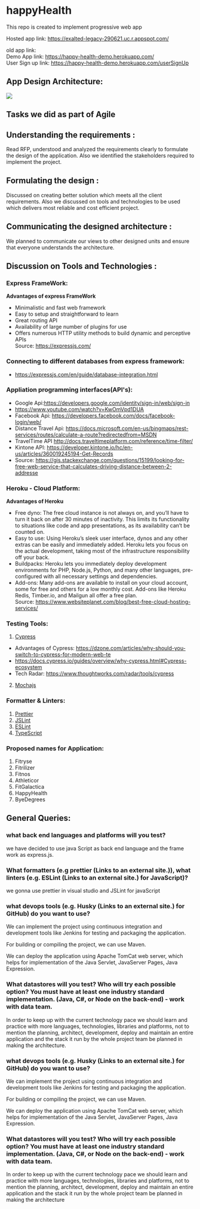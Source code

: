 # happyHealth
This repo is created to implement progressive web app 

Hosted app link:
https://exalted-legacy-290621.uc.r.appspot.com/

old app link:  
Demo App link: https://happy-health-demo.herokuapp.com/  
User Sign up link: https://happy-health-demo.herokuapp.com/userSignUp

## App Design Architecture:
![](https://github.com/annie0sc/gdp_health_app/blob/master/design-architecture/App%20Design%20Architecture.PNG)

## Tasks we did as part of Agile

## Understanding the requirements :
 
 Read RFP, understood and analyzed the requirements clearly to formulate the design of the application. Also we identified
 the stakeholders required to implement the project.
 
## Formulating the design :

Discussed on creating better solution which meets all the client requirements. Also we discussed on tools and technologies to be used which delivers most reliable and cost efficient project.

## Communicating the designed architecture :

We planned to communicate our views to other designed units and ensure that everyone understands the architecture.

## Discussion on Tools and Technologies :

### Express FrameWork:

**Advantages of express FrameWork**
- Minimalistic and fast web framework
- Easy to setup and straightforward to learn
- Great routing API
- Availability of large number of plugins for use
- Offers numerous HTTP utility methods to build dynamic and perceptive APIs  
Source: https://expressjs.com/

### Connecting to different databases from express framework:

- https://expressjs.com/en/guide/database-integration.html

### Appliation programming interfaces(API's):
- Google Api:https://developers.google.com/identity/sign-in/web/sign-in
- https://www.youtube.com/watch?v=KwOmVpd1DUA
- Facebook Api: https://developers.facebook.com/docs/facebook-login/web/
- Distance Travel Api: https://docs.microsoft.com/en-us/bingmaps/rest-services/routes/calculate-a-route?redirectedfrom=MSDN
- TravelTime API http://docs.traveltimeplatform.com/reference/time-filter/ 
- Kintone API: https://developer.kintone.io/hc/en-us/articles/360019245194-Get-Records
- Source: https://gis.stackexchange.com/questions/15199/looking-for-free-web-service-that-calculates-driving-distance-between-2-addresse

### Heroku - Cloud Platform:  

**Advantages of Heroku**
- Free dyno: The free cloud instance is not always on, and you’ll have to turn it back on after 30 minutes of inactivity. This limits its functionality to situations like code and app presentations, as its availability can’t be counted on.
- Easy to use: Using Heroku’s sleek user interface, dynos and any other extras can be easily and immediately added. Heroku lets you focus on the actual development, taking most of the infrastructure responsibility off your back.
- Buildpacks: Heroku lets you immediately deploy development environments for PHP, Node.js, Python, and many other languages, pre-configured with all necessary settings and dependencies.
- Add-ons: Many add-ons are available to install on your cloud account, some for free and others for a low monthly cost. Add-ons like Heroku Redis, Timber.io, and Mailgun all offer a free plan.  
Source: https://www.websiteplanet.com/blog/best-free-cloud-hosting-services/

### Testing Tools:

1. [Cypress](https://www.cypress.io/)
- Advantages of Cypress: https://dzone.com/articles/why-should-you-switch-to-cypress-for-modern-web-te
-	https://docs.cypress.io/guides/overview/why-cypress.html#Cypress-ecosystem  
-	Tech Radar: https://www.thoughtworks.com/radar/tools/cypress 
2. [Mochajs](https://mochajs.org/)

### Formatter & Linters:

1. [Prettier](https://prettier.io/)
2. [JSLint](https://jslint.com/)
3. [ESLint](https://eslint.org/)
4. [TypeScript](https://www.typescriptlang.org/)

### Proposed names for Application:

1. Fitryse
2. Fitrilizer
3. Fitnos
4. Athleticor
5. FitGalactica
6. HappyHealth
7. ByeDegrees

## General Queries:

### what back end languages and platforms will you test?  
  
  we have decided to use java Script as back end language and the frame work as express.js.

### What formatters (e.g prettier (Links to an external site.)), what linters (e.g. ESLint (Links to an external site.) for JavaScript)?  
 
  we gonna use prettier in visual studio and JSLint for javaScript

### what devops tools (e.g. Husky (Links to an external site.) for GitHub) do you want to use? 

  We can implement the project using continuous integration and development tools like Jenkins for testing and packaging the application.

  For building or compiling the project, we can use Maven.

  We can deploy the application using Apache TomCat web server, which helps for implementation of the Java Servlet, JavaServer Pages, Java Expression.

### What datastores will you test? Who will try each possible option?   You must have at least one industry standard implementation. (Java, C#, or Node on the back-end) - work with data team.

   In order to keep up with the current technology pace we should learn and practice with more languages, technologies, libraries and platforms, not to mention the planning, architect, development, deploy and maintain an entire application and the stack it run by the whole project team be planned in making the architecture.

### what devops tools (e.g. Husky (Links to an external site.) for GitHub) do you want to use? 

  We can implement the project using continuous integration and development tools like Jenkins for testing and packaging the application.

  For building or compiling the project, we can use Maven.

  We can deploy the application using Apache TomCat web server, which helps for implementation of the Java Servlet, JavaServer Pages, Java Expression.


### What datastores will you test? Who will try each possible option?   You must have at least one industry standard implementation. (Java, C#, or Node on the back-end) - work with data team.

   In order to keep up with the current technology pace we should learn and practice with more languages, technologies, libraries and platforms, not to mention the planning, architect, development, deploy and maintain an entire application and the stack it run by the whole project team be planned in making the architecture